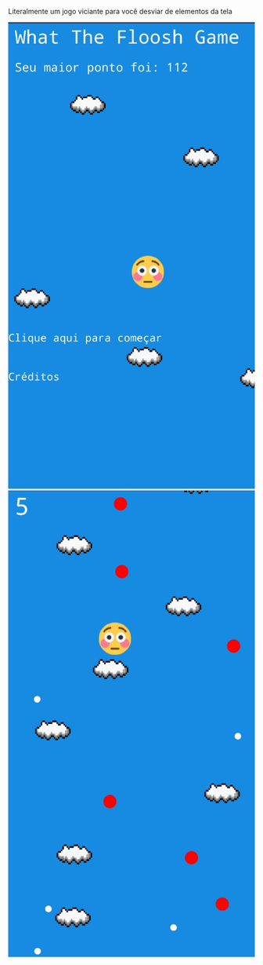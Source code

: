 Literalmente um jogo viciante para você desviar de elementos da tela

![Preview 1](screenshots/preview1.png)
![Preview 2](screenshots/preview2.png)
